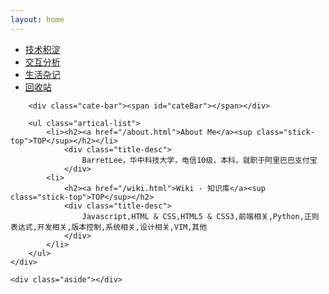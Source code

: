 ```yaml
---
layout: home
---
```


<div class="index-content opinion">
    <div class="section">
        <ul class="artical-cate">
            <li><a href="/"><span>技术积淀</span></a></li>
            <li><a href="/opinion"><span>交互分析</span></a></li>
            <li><a href="/life"><span>生活杂记</span></a></li>
            <li class="on"><a href="/trash"><span>回收站</span></a></li>
        </ul>

        <div class="cate-bar"><span id="cateBar"></span></div>

        <ul class="artical-list">
            <li><h2><a href="/about.html">About Me</a><sup class="stick-top">TOP</sup></h2></li>
                <div class="title-desc">
                    BarretLee，华中科技大学，电信10级，本科，就职于阿里巴巴支付宝
                </div>
            <li>
                <h2><a href="/wiki.html">Wiki - 知识库</a><sup class="stick-top">TOP</sup></h2>
                <div class="title-desc">
                    Javascript,HTML & CSS,HTML5 & CSS3,前端相关,Python,正则表达式,开发相关,版本控制,系统相关,设计相关,VIM,其他
                </div>
            </li>
        </ul>
    </div>

    <div class="aside"></div>
</div>
